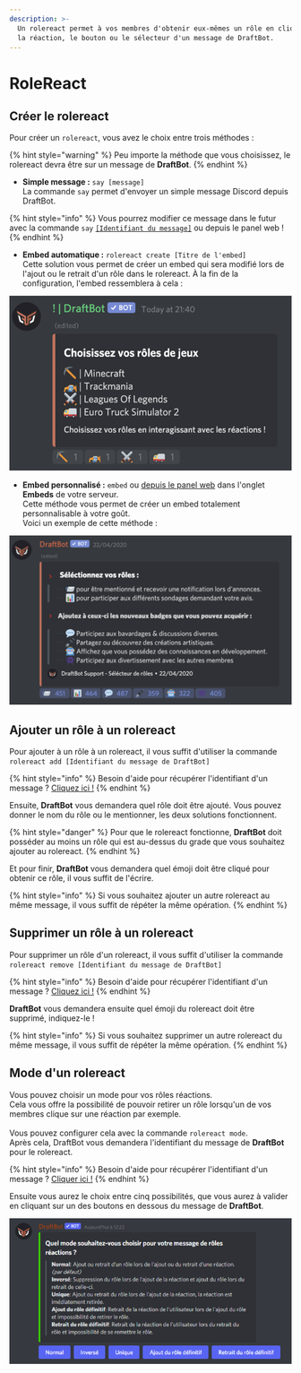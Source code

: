 ```yaml
---
description: >-
  Un rolereact permet à vos membres d'obtenir eux-mêmes un rôle en cliquant sur
  la réaction, le bouton ou le sélecteur d'un message de DraftBot.
---
```


# RoleReact

## Créer le rolereact <a href="#create" id="create"></a>

Pour créer un `rolereact`, vous avez le choix entre trois méthodes :

{% hint style="warning" %}
Peu importe la méthode que vous choisissez, le rolereact devra être sur un message de **DraftBot**.
{% endhint %}

* **Simple message :** `say [message]` \
  La commande `say` permet d'envoyer un simple message Discord depuis DraftBot.

{% hint style="info" %}
Vous pourrez modifier ce message dans le futur avec la commande `say` [`[Identifiant du message]`](../../autres/recuperer-un-identifiant.md#message) ou depuis le panel web !
{% endhint %}

* **Embed automatique :** `rolereact create [Titre de l'embed]` \
  Cette solution vous permet de créer un  embed qui sera modifié lors de l'ajout ou le retrait d'un rôle dans le rolereact. À la fin de la configuration, l'embed ressemblera à cela :&#x20;

![Résultat d'un rolereact utilisant un embed automatique](<../../.gitbook/assets/image (10).png>)

* **Embed personnalisé :** `embed` ou [depuis le panel web](https://www.draftbot.fr/dashboard) dans l'onglet **Embeds** de votre serveur.\
  Cette méthode vous permet de créer un embed totalement personnalisable à votre goût.\
  Voici un exemple de cette méthode : &#x20;

![Résultat d'un rolereact utilisant un embed personalisé](<../../.gitbook/assets/image (9).png>)

## Ajouter un rôle à un rolereact <a href="#add" id="add"></a>

Pour ajouter à un rôle à un rolereact, il vous suffit d'utiliser la commande `rolereact add [Identifiant du message de DraftBot]`

{% hint style="info" %}
Besoin d'aide pour récupérer l'identifiant d'un message ? [Cliquez ici !](../../autres/recuperer-un-identifiant.md#message)
{% endhint %}

Ensuite, **DraftBot** vous demandera quel rôle doit être ajouté. Vous pouvez donner le nom du rôle ou le mentionner, les deux solutions fonctionnent.

{% hint style="danger" %}
Pour que le rolereact fonctionne, **DraftBot** doit posséder au moins un rôle qui est au-dessus du grade que vous souhaitez ajouter au rolereact.
{% endhint %}

Et pour finir, **DraftBot** vous demandera quel émoji doit être cliqué pour obtenir ce rôle, il vous suffit de l'écrire.

{% hint style="info" %}
Si vous souhaitez ajouter un autre rolereact au même message, il vous suffit de répéter la même opération.
{% endhint %}

## Supprimer un rôle à un rolereact <a href="#delete" id="delete"></a>

Pour supprimer un rôle d'un rolereact, il vous suffit d'utiliser la commande `rolereact remove [Identifiant du message de DraftBot]`

{% hint style="info" %}
Besoin d'aide pour récupérer l'identifiant d'un message ? [Cliquez ici !](../../autres/recuperer-un-identifiant.md#message)
{% endhint %}

**DraftBot** vous demandera ensuite quel émoji du rolereact doit être supprimé, indiquez-le !

{% hint style="info" %}
Si vous souhaitez supprimer un autre rolereact du même message, il vous suffit de répéter la même opération.
{% endhint %}

## Mode d'un rolereact

Vous pouvez choisir un mode pour vos rôles réactions. \
Cela vous offre la possibilité de pouvoir retirer un rôle lorsqu'un de vos membres clique sur une réaction par exemple.\
\
Vous pouvez configurer cela avec la commande `rolereact mode`.\
Après cela, DraftBot vous demandera l'identifiant du message de **DraftBot** pour le rolereact.

{% hint style="info" %}
Besoin d'aide pour récupérer l'identifiant d'un message ? [Cliquer ici !](../../autres/recuperer-un-identifiant.md#message)
{% endhint %}

Ensuite vous aurez le choix entre cinq possibilités, que vous aurez à valider en cliquant sur un des boutons en dessous du message de **DraftBot**.

![Message obtenu après avoir effectué la commande rolereact mode](<../../.gitbook/assets/Mode rolereact.png>)

